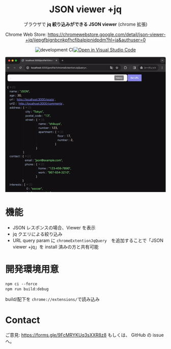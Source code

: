 <div align="center">
  
# JSON viewer +jq

ブラウザで **jq 絞り込みができる JSON viewer** (chrome 拡張)

Chrome Web Store: https://chromewebstore.google.com/detail/json-viewer-+jq/jiepgfbignbcnkpfhcfibalpipnidpdm?hl=ja&authuser=0

![development CI](https://github.com/nusuke/chrome-extention-json-viewer-jq/actions/workflows/development.yml/badge.svg)[![Open in Visual Studio Code](https://img.shields.io/static/v1?logo=visualstudiocode&label=&message=Open%20in%20Visual%20Studio%20Code&labelColor=2c2c32&color=007acc&logoColor=007acc)](https://open.vscode.dev/nusuke/chrome-extention-json-viewer-jq)

![introduction](document/introduction.gif)

</div>

# 機能

- JSON レスポンスの場合、Viewer を表示
- jq クエリによる絞り込み
- URL query param に `chromeExtentionJqQuery`　を追加することで「JSON viewer +jq」を install 済みの方と共有可能

# 開発環境用意

```
npm ci --force
npm run build:debug
```

build/配下を `chrome://extensions/`で読み込み

# Contact

ご意見: https://forms.gle/9FcMRYKUq3sXXR8z8
もしくは、 GitHub の issue へ。
